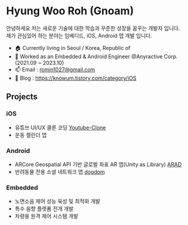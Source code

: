 # Hyung Woo Roh (Gnoam)
안녕하세요 저는 새로운 기술에 대한 학습과 꾸준한 성장을 꿈꾸는 개발자 입니다.
<br>
제가 관심있어 하는 분야는 임베디드, iOS, Android 앱 개발 입니다. 

- 🏠 Currently living in Seoul / Korea, Republic of
- 🔭 Worked as an Embedded & Android Engineer @Anyractive Corp. (2021.09 ~ 2023.10)
- 📫 Email : romin1027@gmail.com
- 📡 Blog : https://knowum.tistory.com/category/iOS

## Projects

### iOS
- 유튜브 UI/UX 클론 코딩 [Youtube-Clone](https://github.com/iOS-YouTube-CloneCoding/Youtube_Clone_Gnoam.git)
- 운동 캘린더 앱[]()
  
### Android
- ARCore Geospatial API 기반 글로벌 좌표 AR 앱(Unity as Library) [ARAD](https://github.com/Gnoam-R/ARAD_Public.git)
- 반려동물 전용 소셜 네트워크 앱 [dogdom](https://github.com/Gnoam-R/dogdom.git)

### Embedded
- 노면소음 제어 성능 육성 및 최적화 개발
- 특수 음향 플렛폼 전개 개발
- 차량용 원격 제어 시스템 개발
